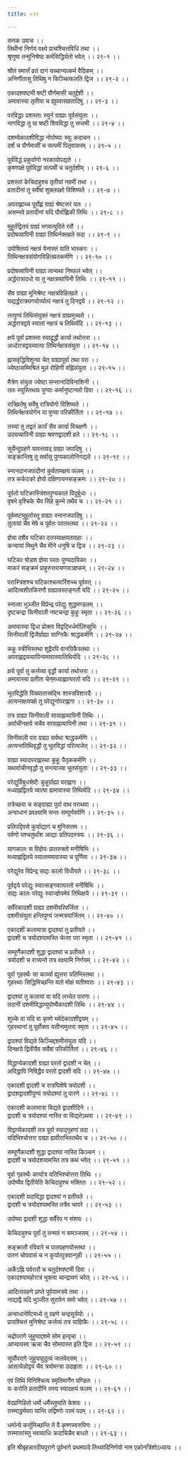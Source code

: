 ```yaml
---
title: ०२९

---
```

सनक उवाच ।।  
तिथीनां निर्णयं वक्ष्ये प्राचश्चित्तविधिं तथा ।।  
श्रृणुष्व तन्मुनिश्रेष्ठ कर्मसिद्धिर्यतो भवेत् ।। २९-१ ।।  
  
श्रौतं स्मार्त्तं व्रतं दानं यच्चान्यत्कर्म वैदिकम् ।।  
अनिर्णीतासु तिथिषु न किञ्चित्फलति द्विज ।। २९-२ ।।  
  
एकादश्यष्टमी षष्टी पौर्णमासी चतुर्द्दशी ।।  
अमावास्या तृतीया च ह्युपवासव्रतादिषु ।। २९-३ ।।  
  
परविद्धाः प्रशस्ताः स्युर्न ग्राह्याः पूर्वसंयुताः ।।  
नागविद्धा तु या षष्टी शिवविद्धा तु सप्तमी ।। २९-४ ।।  
  
दशम्येकादशीविद्धा नोपोष्याः स्युः कदाचन ।।  
दर्शं च पौर्णमासीं च सत्पमीं पितृवासरम् ।। २९-५ ।।  
  
पूर्वविद्धं प्रकुर्वाणो नरकायोपद्यते ।।  
कृष्णपक्षे पूर्वविद्धां सत्पमीं च चतुर्दशीम् ।। २९-६ ।।  
  
प्रशस्तां केचिदाहुश्च तृतीयां नवमीं तथा ।।  
व्रतादीनां तु सर्वेषां शुक्लपक्षो विशिष्यते ।। २९-७ ।।  
  
अपराह्णाच्च पूर्वोह्णं ग्राह्यं श्रेष्टत्तरं यतः ।।  
असम्भवे व्रतादीनां यदि पौर्वाह्णिकी तिथिः ।। २९-८ ।।  
  
मुहूर्तद्वितयं ग्राह्यं भगवत्युदिते रवौ ।।  
प्रदोषव्यापिनी ग्राह्या तिथिर्नक्तव्रते सदा ।। २९-९ ।।  
  
उपोषितव्यं नक्षत्रं येनास्तं याति भास्करः ।।  
तिथिनक्षत्रसंयोगविहितव्रतकर्मणि ।। २९-१० ।।  
  
प्रदोषव्यापिनी ग्राह्या त्वन्यथा निष्फलं भवेत् ।।  
अर्द्धरात्रादधो या तु नक्षत्रव्यापिनी तिथिः ।। २९-११ ।।  
  
सैव ग्राह्या मुनिश्रेष्ट नक्षत्रविहितव्रते ।।  
यद्यर्द्धरात्रघगयोर्व्यात्पं नक्षत्रं तु दिनद्वये ।। २९-१२ ।।  
  
तत्पुण्यं तिथिसंयुक्तं नक्षत्रं ग्राह्यमुच्यते ।।  
अर्द्धरात्रद्वये स्यातां नक्षत्रं च तिथिर्यदि ।। २९-१३ ।।  
  
क्षये पूर्वा प्रशस्ता स्याद्रृद्धौ कार्या तथोत्तरा ।।  
अर्ध्दरात्रद्वयव्यात्पा तिथिर्नक्षत्रसंयुता ।। २९-१४ ।।  
  
ह्नासवृद्धिविशून्या चेत् ग्राह्यापूर्वा तथा परा ।।  
ज्येष्ठासम्मिश्रितं मूलं रोहिणी वह्निंसंयुता ।। २९-१५ ।।  
  
मैत्रेण संयुता ज्येष्टा सन्तानादिविनाशिनी ।।  
ततः स्युस्तिथयः पुण्याः कर्मानुष्टानतो दिवा ।। २९-१६ ।।  
  
रात्रिव्रतेषु सर्वेषु रात्रियोगो विशिष्यते ।।  
तिथिर्नक्षत्रयोगेन या पुण्या परिकीर्तिता ।। २९-१७ ।।  
  
तस्यां तु तद्वतं कार्यं सैव कार्या विचक्षणैः ।।  
उदयव्यापिनी ग्राह्या श्रवणद्वादशी व्रते ।। २९-१८ ।।  
  
सूर्येन्दुग्रहणे यावत्तावद् ग्राह्या जपादिषु ।।  
सङ्क्रान्तिषु तु सर्वासु पुण्यकालोनिगद्यते ।। २९-१९ ।।  
  
स्नानदानजपादीनां कुर्वतामक्षय फलम् ।।  
तत्र कर्कटको ज्ञेयो दक्षिणायनसङ्क्रमः ।। २९-२० ।।  
  
पूर्वतो घटिकास्त्रिंशत्पुण्यकालं विदुर्बुधाः ।।  
वृषभे वृश्चिके चैव सिंहे कुम्भे तथैव च ।। २९-२१ ।।  
  
पूर्वमष्टमुहूर्तास्तु ग्राह्याः स्नानजपादिषु ।।  
तुलायां चैव मेषे च पूर्वतः परतस्तथा ।। २९-२२ ।।  
  
ज्ञेया दशैव घटिका दत्तस्याक्षयतावहाः ।।  
कन्यायां मिथुने चैव मीने धनुषि च द्विज ।। २९-२३ ।।  
  
घटिकाः षोडश ज्ञेया परतः पुण्यदायिकाः ।।  
माकरं सङ्क्रमं प्राहुरुत्तरायणसञ्ज्ञकम् ।। २९-२४ ।।  
  
परास्त्रिंशश्च घटिकाश्चत्वारिंशच्च पूर्ववत् ।।  
आदित्यशीतकिरणौ ग्राह्यावस्तङ्गतौ यदि ।। २९-२५ ।।  
  
स्नात्वा भुञ्जीत विप्रेन्द्र परेद्युः शुद्धमण्डलम् ।।  
दृष्टचन्द्रा सिनीवाली नष्टचन्द्रा कुहूः स्मृता ।। २९-२६ ।।  
  
अमावास्या द्विधा प्रोक्ता विद्वद्भिर्धर्मालिप्सुभिः ।।  
सिनीवालीं द्विजैर्ग्राह्या साग्निकैः श्राद्धकर्मणि ।। २९-२७ ।।  
  
कहूः स्त्रीभिस्तथा शूद्रैरपि वानग्रिकैस्तथा ।।  
अपराह्णद्वयव्यापिन्यमावास्यातिथिर्यदि ।। २९-२८ ।।  
  
क्षये पूर्वा तु कर्त्तव्या वृद्धौ कार्या तथोत्तरा ।।  
अमावास्या प्रतीता चेन्‌मध्याह्णात्परतो यदि ।। २९-२९ ।।  
  
भूतविद्धेति विख्यातास्रद्भिः शास्त्रविशारदैः ।।  
अत्यन्तक्षयपक्षे तु परेद्युर्नापराह्णगा ।। २९-३० ।।  
  
तत्र ग्राह्या सिनीवाली सायाह्नव्यापिनी तिथिः ।।  
अर्वाचीनक्षये चचैव सायाह्नव्यापिनी तथा ।। २९-३१ ।।  
  
सिनीवाली परा ग्राह्या सर्वथा श्राद्धकर्मणि ।।  
अत्यन्ततिथिवृद्धौ तु भूतविद्धां परित्यजेत् ।। २९-३२ ।।  
  
ग्राह्या स्यादपराह्णस्था कुहूः पैतृककर्मणि ।।  
यथार्वाचीनवृद्धौ तु सन्त्याज्या भूतसंयुताः ।। २९-३३ ।।  
  
परेद्युर्विबुधश्रेष्टैः कुहूर्ग्राह्या पराह्णगा ।।  
मध्याह्नद्वितये व्यात्पा ह्यमावास्या तिथिर्यदि ।। २९-३४ ।।  
  
तत्रेच्छया च सङ्ग्राह्या पूर्वा वाथ पराथवा ।।  
अन्वाधानं प्रवक्ष्यामि सन्तः सम्पूर्णवर्वणि ।। २९-३५ ।।  
  
प्रतिपद्दिवसे कुर्याद्यागं च मुनिसत्तम ।।  
पर्वणो यश्चतुर्थांश आद्याः प्रतिपदस्त्रयः ।। २९-३६ ।।  
  
यागकालः स विज्ञेयः प्रातरुक्तो मनीषिभिः ।।  
मध्याह्नद्वितये स्याताममावास्या च पूर्णिमा ।। २९-३७ ।।  
  
परेद्युरेव विप्रेन्द्र सद्यः कालो विधीयते ।। २९-३८ ।।  
  
पूर्वद्वये परेद्युः स्यात्सङ्गवात्परतो मनीषिभिः ।।  
सद्यः कालः परेद्युः स्याज्ज्ञेयमेवं तिथिक्षये ।। २९-३९ ।।  
  
सर्वैरेकादशी ग्राह्या दशमीपरिवर्जिता ।।  
दशमीसंयुता हन्तिपुण्यं जन्मत्रयार्जितम् ।। २९-४० ।।  
  
एकादशी कलामात्रा द्वादश्यां तु प्रतीयते ।।  
द्वादशी च त्रयोदश्यामस्ति चेत्सा परा स्मृता ।। २९-४१ ।।  
  
सम्पूर्णैकादशी शुद्धा द्वादश्यां च प्रतीयते ।।  
त्रयोदशी च रात्र्यन्ते तत्र वक्ष्यामि निर्णयम् ।। २९-४२ ।।  
  
पूर्वा गृहस्थैः सा कार्य्या ह्युत्तरा यतिभिस्तथा ।।  
गृहस्थाः सिद्धिमिच्छन्ति यतो मोक्षं यतीश्वराः ।। २९-४३ ।।  
  
द्वादश्यां तु कलायां वा यदि लभ्येत पारणा ।।  
तदानीं दशमीविद्धाप्युपोष्यैकादशी तिथिः ।। २९-४४ ।।  
  
शुल्के वा यदि वा कृष्णे भवेदेकादशीद्वयम् ।।  
गृहस्थानां तु पूर्वोक्ता यतीनामुत्तरा स्मृता ।। २९-४५ ।।  
  
द्वादश्यां विद्यते किञ्चिद्दशमीसंयुता यदि ।।  
दिनक्षये द्वितीयैव सर्वेषां परिकीर्तितां ।। २९-४६ ।।  
  
विद्धाप्येकादशी ग्राह्या परतो द्वादशी न चेत् ।।  
अविद्धापि निषिद्धैव परतो द्वादशी यदि ।। २९-४७ ।।  
  
एकादशी द्वादशी च रात्रघिशेषे त्रयोदशी ।।  
द्वादशद्वादशीपुण्यं त्रयोदश्यां तु पारणे ।। २९-४८ ।।  
  
एकादशी कलामात्रा विद्यते द्वादशीदिने ।।  
द्वादशी च त्रयोदश्यां नास्ति वा विद्यतेऽथवा ।। २९-४९ ।।  
  
विद्वाप्येकादशी तत्र पूर्वा स्याद्गृहणां तदा ।।  
यदिभिश्चोत्तरा ग्राह्या ह्यवीराभिस्तथैव च ।। २९-५० ।।  
  
सम्पूर्णैकादशी शुद्धा द्वादश्यां नास्ति किञ्चन ।।  
द्वादशी च त्रयोदशयामस्ति तत्र कथं भवेत् ।। २९-५१ ।।  
  
पूर्वा गृहस्थैः कार्यात्र यतिभिश्चोत्तरा तिथिः ।।  
उपोष्यैव द्वितीयेति केचिदाहुश्च भक्तितः ।। २९-५२ ।।  
  
एकादशी यदाविद्धा द्वादश्यां न प्रतीयते ।।  
द्वादशी च त्रयोदश्यामस्ति तत्रैव चापरे ।। २९-५३ ।।  
  
उपोष्या द्वादशी शुद्धा सर्वैरेव न संशयः ।।  
  
केचिदाहुश्च पूर्वां तु तन्मतं न समञ्जसम् ।। २९-५४ ।।  
  
सङ्क्रातौ रविवारे च पातग्रहणयोस्तथा ।।  
पारणं चोपवासं च न कुर्यात्पुत्रवान्गृही ।। २९-५५ ।।  
  
अर्केऽह्नि पर्वरारौ च चतुर्दश्यष्टमी दिवा ।।  
एकादश्यामहोरात्रं भुक्त्वा चान्द्रायणं चरेत् ।। २९-५६ ।।  
  
आदित्यग्रहणे प्राप्ते पूर्वयामत्रये तथा ।।  
नाद्याद्वै यदि भुञ्जीत सुरापेन समो भवेत् ।। २९-५७ ।।  
  
अन्वाधानेष्टिमध्ये तु ग्रहणे चन्द्रसूर्ययोः ।।  
प्रायश्चित्तं मुनिश्रेष्ट कर्त्तव्यं तत्र याज्ञिकैः ।। २९-५८ ।।  
  
चद्रोपरागे जुहुयाद्दशमे सोम इत्यृचा ।।  
आप्यायस्व ऋचा चैव सोमपास्त इति द्विज ।। २९-५९ ।।  
  
सूर्योपरागे जुहुयादुदुत्यं जातवेदसम् ।।  
आसत्येन्नोद्वयं चैव त्रयोमन्त्रा उदाहृताः ।। २९-६० ।।  
  
एवं तिथिं विनिश्चित्य स्मृतिमार्गेण पण्डितः ।।  
यः करोति व्रतादीनि तस्य स्यादक्षयं फलम् ।। २९-६१ ।।  
  
वेदप्रणिहितो धर्मो धर्मैस्तुष्यति केशवः ।।  
तस्माद्धर्मपरा यान्ति तद्विष्णोः परमं पदम् ।। २९-६२ ।।  
  
धर्मान्ये कर्त्तुमिच्छन्ति ते वै कृष्णस्वरुपिणः ।।  
तस्मात्तांस्तु भवव्याधिः कदाचिन्नैव बाधते ।। २९-६३ ।।  
  
इति श्रीबृहन्नारदीयपुराणे पूर्वभागे प्रथमपादे तिथ्यादिनिर्णयो नाम एकोनत्रिंशोऽध्यायः ।।